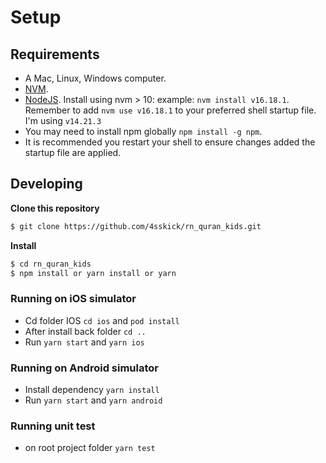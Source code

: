 # Setup

## Requirements

- A Mac, Linux, Windows computer.
- [NVM](https://github.com/creationix/nvm).
- [NodeJS](https://nodejs.org/). Install using nvm > 10: example: `nvm install v16.18.1`. Remember to add `nvm use v16.18.1` to your preferred shell startup file. I'm using `v14.21.3`
- You may need to install npm globally `npm install -g npm`.
- It is recommended you restart your shell to ensure changes added the startup file are applied.

## Developing

**Clone this repository**

```bash
$ git clone https://github.com/4sskick/rn_quran_kids.git
```

**Install**

```bash
$ cd rn_quran_kids
$ npm install or yarn install or yarn
```

### Running on iOS simulator

- Cd folder IOS `cd ios` and `pod install`
- After install back folder `cd ..`
- Run `yarn start` and `yarn ios`

### Running on Android simulator

- Install dependency `yarn install`
- Run `yarn start` and `yarn android`

### Running unit test

- on root project folder `yarn test`
